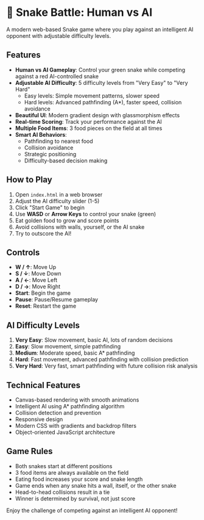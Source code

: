 # 🐍 Snake Battle: Human vs AI

A modern web-based Snake game where you play against an intelligent AI opponent with adjustable difficulty levels.

## Features

- **Human vs AI Gameplay**: Control your green snake while competing against a red AI-controlled snake
- **Adjustable AI Difficulty**: 5 difficulty levels from "Very Easy" to "Very Hard"
  - Easy levels: Simple movement patterns, slower speed
  - Hard levels: Advanced pathfinding (A*), faster speed, collision avoidance
- **Beautiful UI**: Modern gradient design with glassmorphism effects
- **Real-time Scoring**: Track your performance against the AI
- **Multiple Food Items**: 3 food pieces on the field at all times
- **Smart AI Behaviors**:
  - Pathfinding to nearest food
  - Collision avoidance
  - Strategic positioning
  - Difficulty-based decision making

## How to Play

1. Open `index.html` in a web browser
2. Adjust the AI difficulty slider (1-5)
3. Click "Start Game" to begin
4. Use **WASD** or **Arrow Keys** to control your snake (green)
5. Eat golden food to grow and score points
6. Avoid collisions with walls, yourself, or the AI snake
7. Try to outscore the AI!

## Controls

- **W / ↑**: Move Up
- **S / ↓**: Move Down  
- **A / ←**: Move Left
- **D / →**: Move Right
- **Start**: Begin the game
- **Pause**: Pause/Resume gameplay
- **Reset**: Restart the game

## AI Difficulty Levels

1. **Very Easy**: Slow movement, basic AI, lots of random decisions
2. **Easy**: Slow movement, simple pathfinding
3. **Medium**: Moderate speed, basic A* pathfinding
4. **Hard**: Fast movement, advanced pathfinding with collision prediction
5. **Very Hard**: Very fast, smart pathfinding with future collision risk analysis

## Technical Features

- Canvas-based rendering with smooth animations
- Intelligent AI using A* pathfinding algorithm
- Collision detection and prevention
- Responsive design
- Modern CSS with gradients and backdrop filters
- Object-oriented JavaScript architecture

## Game Rules

- Both snakes start at different positions
- 3 food items are always available on the field
- Eating food increases your score and snake length
- Game ends when any snake hits a wall, itself, or the other snake
- Head-to-head collisions result in a tie
- Winner is determined by survival, not just score

Enjoy the challenge of competing against an intelligent AI opponent!